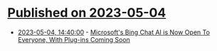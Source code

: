 # [Published on 2023-05-04](index.md)

* [2023-05-04, 14:40:00](https://tech.slashdot.org/story/23/05/04/0928247/microsofts-bing-chat-ai-is-now-open-to-everyone-with-plug-ins-coming-soon?utm_source=rss1.0mainlinkanon&utm_medium=feed) - [Microsoft's Bing Chat AI is Now Open To Everyone, With Plug-ins Coming Soon](https://tech.slashdot.org/story/23/05/04/0928247/microsofts-bing-chat-ai-is-now-open-to-everyone-with-plug-ins-coming-soon?utm_source=rss1.0mainlinkanon&utm_medium=feed)
